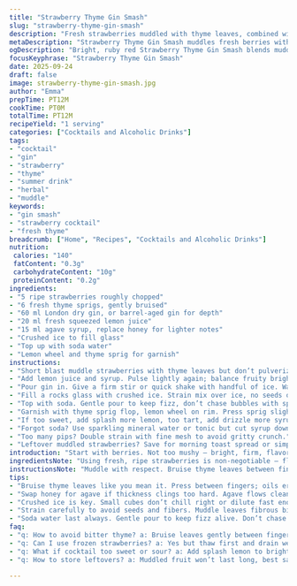 ```yaml
---
title: "Strawberry Thyme Gin Smash"
slug: "strawberry-thyme-gin-smash"
description: "Fresh strawberries muddled with thyme leaves, combined with London dry gin, a splash of lemon juice, and a touch of honey syrup. Chilled and topped with crushed ice and soda water for a lively, herbaceous cocktail that’s bright and refreshing. Volume and texture hit right; thyme pulls earthy depth, contrasting sweet berries. An optional twist swaps honey for agave, lending a lighter sweetness. Shake or stir depends on energy. Visually vibrant; ruby red with flecks of green. Approachable yet complex."
metaDescription: "Strawberry Thyme Gin Smash muddles fresh berries with bruised thyme gently. Gin, lemon, agave syrup blend chill with crushed ice and soda for bright herbaceous sips."
ogDescription: "Bright, ruby red Strawberry Thyme Gin Smash blends muddled fruit, bruised thyme, gin, lemon, and agave. Crushed ice, soda bring fresh fizz and herbal depth."
focusKeyphrase: "Strawberry Thyme Gin Smash"
date: 2025-09-24
draft: false
image: strawberry-thyme-gin-smash.jpg
author: "Emma"
prepTime: PT12M
cookTime: PT0M
totalTime: PT12M
recipeYield: "1 serving"
categories: ["Cocktails and Alcoholic Drinks"]
tags:
- "cocktail"
- "gin"
- "strawberry"
- "thyme"
- "summer drink"
- "herbal"
- "muddle"
keywords:
- "gin smash"
- "strawberry cocktail"
- "fresh thyme"
breadcrumb: ["Home", "Recipes", "Cocktails and Alcoholic Drinks"]
nutrition: 
 calories: "140"
 fatContent: "0.3g"
 carbohydrateContent: "10g"
 proteinContent: "0.2g"
ingredients:
- "5 ripe strawberries roughly chopped"
- "6 fresh thyme sprigs, gently bruised"
- "60 ml London dry gin, or barrel-aged gin for depth"
- "20 ml fresh squeezed lemon juice"
- "15 ml agave syrup, replace honey for lighter notes"
- "Crushed ice to fill glass"
- "Top up with soda water"
- "Lemon wheel and thyme sprig for garnish"
instructions:
- "Short blast muddle strawberries with thyme leaves but don’t pulverize — bruise, release aroma only."
- "Add lemon juice and syrup. Pulse lightly again; balance fruity brightness and herb."
- "Pour gin in. Give a firm stir or quick shake with handful of ice. Watch opacity turn cloudy, this means chill plus dilution marrying flavors."
- "Fill a rocks glass with crushed ice. Strain mix over ice, no seeds or big bits."
- "Top with soda. Gentle pour to keep fizz, don’t chase bubbles with spoon. Visual: fizz rising, tiny bubbles skitter."
- "Garnish with thyme sprig flop, lemon wheel on rim. Press sprig slightly to release more scent as you sip."
- "If too sweet, add splash more lemon, too tart, add drizzle more syrup. Balance is personal and mutable—taste, adjust mid-pour often."
- "Forgot soda? Use sparkling mineral water or tonic but cut syrup down; tonic’s bitterness competes differently."
- "Too many pips? Double strain with fine mesh to avoid gritty crunch."
- "Leftover muddled strawberries? Save for morning toast spread or simple syrup base."
introduction: "Start with berries. Not too mushy — bright, firm, flavorful; jammy means overripe, inevitable if you wait too long. Thyme, fresh, crushed under fingertips, releases oils pungent and earthy but delicate. Gin varies — I prefer London dry, herbal and clean, but tried aged for woody notes, richer mouthfeel. Balance acidity with lemon juice but watch your squeeze. Too sour ruins balance; sweetness matter — honey too heavy sometimes, agave lighter, cleaner. Ice is key, crushed for texture and dilution control. Soda water lifts, bubbles crackle on lip, awaken palate. Play with ratios, listen to smell, watch colors, feel temperatures on glass. Silence broken only by muddle clinks, fizz pop. Drinks live, breathe, change with each sip."
ingredientsNote: "Using fresh, ripe strawberries is non-negotiable — flavor tanks without good fruit. Seasonality helps but out of season, frozen berries thawed and lightly drained can substitute; muddle gently to avoid pulpy mess. Thyme, real fresh sprigs; dried loses magic. Bruising releases essential oils, don’t just drop them whole. Gin selection shapes backbone — London dry sharpens freshness; barrel-aged drapes oaky warmth but can overpower softer fruit notes. Lemon juice fresh squeezed only; bottled stuff kills aromatic lift and adds bitterness. Sweetener varies: honey brings thickness but clings; agave dissolves cleaner and lets herbal notes sing. Ice should be crushed or small cubes to modulate dilution fast and give texture contrast. Soda water — plain, unflavored, avoid too mineral if possible. Garnishes do more than look good — crush sprig before placement to boost aroma intensity. Keep everything chilled but not freezing cold to preserve aromatics and maintain mouthfeel."
instructionsNote: "Muddle with respect. Bruise thyme leaves between fingers before adding to strawberries; avoiding pulverizing avoids bitterness and cloudiness. Short pulses, listen to fruit breaking, stop before turning into puree. Add lemon juice and sweetener; pulsate gently to blend without mashing seeds. Gin follows so dilution and aromatics marry well during chilling action. Stir or shake? Stirring if you want clarity; shaking integrates better but risks cloudiness. Both work — personal preference. Use crushed ice for slushy texture and faster dilution while sipping. Strain mix over ice carefully; seeds and fibrous bits annoy and look unrefined. Soda water is last — pour slowly for fizz, no ruining carbonation by mixing aggressively. Garnish is functional. Pressing thyme lets oils pop into air right before serving. Adjust sweetness or acidity after tasting final constructed drink; no strict ratios here, you become the alchemist. Cleaning tips: if muddler sticks, rinse immediately, dried fruit sugars glue fast. No muddler? Use back of wooden spoon carefully. Performance tip — pre-chill glassware, keeps cocktail colder longer without over-dilution."
tips:
- "Bruise thyme leaves like you mean it. Press between fingers; oils erupt subtle and earthy. Don’t pulverize or get bitterness. Short bursts muddling strawberries; stop before puree. Seeds snap under pressure too much ruin texture. Start low, listen for clinks and release aroma."
- "Swap honey for agave if thickness clings too hard. Agave flows cleaner, lighter sweetness lifts herbal notes more clearly. Don’t overpour lemon juice or balance snaps sour. Lemon squeezed fresh only; bottled kills aroma, adds off bitterness. Adjust sweetness mid-pour check taste often!"
- "Crushed ice is key. Small cubes don’t chill right or dilute fast enough. Ice texture guides slow melt, maintains texture contrast. Fill glass fully with crushed ice so dilution keeps pace during sipping. Watch opacity turn cloudy after stir or shake; means flavors marrying, chill settling."
- "Strain carefully to avoid seeds and fibers. Muddle leaves fibrous bits prone to gritty crunch that ruins sip. Double strain for smooth, especially if strawberry seeds trouble you. If pips slip by, fine mesh works wonders. Save leftover muddled fruit for syrup base or toast spreads; no waste here."
- "Soda water last always. Gentle pour to keep fizz alive. Don’t chase bubbles with spoon or splash rough; fizz rising with tiny bubbles crackles softly on lip. If no soda, mineral sparkling or tonic works but cut syrup down for bitterness balance. Garnish pressed thyme sprig to pop aroma just before drinking."
faq:
- "q: How to avoid bitter thyme? a: Bruise leaves gently between fingers. Don’t pulverize. Bitterness comes fast if over-muddled. Short pulses work best. Fresh sprigs, not dried. Timing matters, smell test as you go."
- "q: Can I use frozen strawberries? a: Yes but thaw first and drain well. Frozen adds extra water, dilutes flavor. Muddle gently since thawed berries can be mushy fast. Adjust syrup level since flavor weakens a bit. Texture changes so no heavy smashing."
- "q: What if cocktail too sweet or sour? a: Add splash lemon to brighten or drizzle more agave syrup if flat. Balance depends on taste, no hard rules. Adjust mid-pour after tasting. Small tweaks matter more than follows strict measure. Personalize often."
- "q: How to store leftovers? a: Muddled fruit won’t last long, best same day use. Keep refrigerated sealed jar max 24 hours. Syrup base from leftovers stores better, can freeze even. Avoid long sit or muddled mix turns bitter and soggy fast."

---
```

